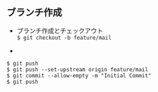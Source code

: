 ## ブランチ作成
- ブランチ作成とチェックアウト  
`$ git checkout -b feature/mail`
 
- 
`$ git push`  
`$ git push --set-upstream origin feature/mail`  
`$ git commit --allow-empty -m "Initial Commit"`  
`$ git push`  

